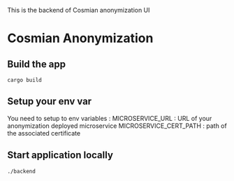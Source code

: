 This is the backend of Cosmian anonymization UI

# Cosmian Anonymization

## Build the app

```
cargo build
```

## Setup your env var
You need to setup to env variables :
MICROSERVICE_URL : URL of your anonymization deployed microservice
MICROSERVICE_CERT_PATH : path of the associated certificate


## Start application locally

```
./backend
```
